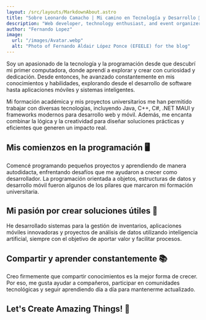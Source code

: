 ```yaml
---
layout: /src/layouts/MarkdownAbout.astro
title: "Sobre Leonardo Camacho | Mi camino en Tecnología y Desarrollo 🚀| EFEELE"
description: "Web developer, technology enthusiast, and event organizer. From my beginnings in development to creating communities and impactful projects, here I share my journey, experiences, and learnings. 🚀☕"
author: "Fernando Lopez"
image:
  url: "/images/Avatar.webp"
  alt: "Photo of Fernando Aldair López Ponce (EFEELE) for the blog"
---
```


Soy un apasionado de la tecnología y la programación desde que descubrí mi primer computadora, donde aprendí a explorar y crear con curiosidad y dedicación. Desde entonces, he avanzado constantemente en mis conocimientos y habilidades, explorando desde el desarrollo de software hasta aplicaciones móviles y sistemas inteligentes.

Mi formación académica y mis proyectos universitarios me han permitido trabajar con diversas tecnologías, incluyendo Java, C++, C#, .NET MAUI y frameworks modernos para desarrollo web y móvil. Además, me encanta combinar la lógica y la creatividad para diseñar soluciones prácticas y eficientes que generen un impacto real.

## Mis comienzos en la programación 🖥️

Comencé programando pequeños proyectos y aprendiendo de manera autodidacta, enfrentando desafíos que me ayudaron a crecer como desarrollador. La programación orientada a objetos, estructuras de datos y desarrollo móvil fueron algunos de los pilares que marcaron mi formación universitaria.



## Mi pasión por crear soluciones útiles 🤖

He desarrollado sistemas para la gestión de inventarios, aplicaciones móviles innovadoras y proyectos de análisis de datos utilizando inteligencia artificial, siempre con el objetivo de aportar valor y facilitar procesos.

## Compartir y aprender constantemente 📚

Creo firmemente que compartir conocimientos es la mejor forma de crecer. Por eso, me gusta ayudar a compañeros, participar en comunidades tecnológicas y seguir aprendiendo día a día para mantenerme actualizado.


## Let's Create Amazing Things! 🚀 